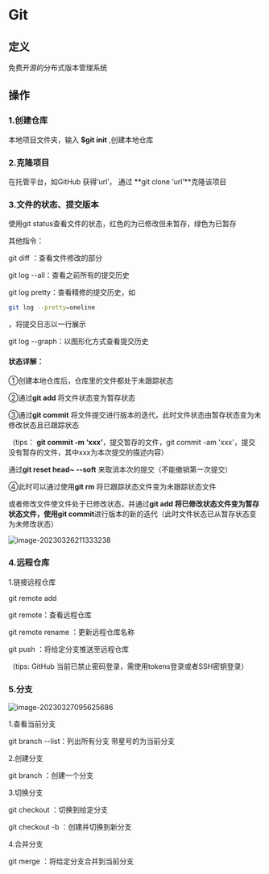 # Git 

## 定义

免费开源的分布式版本管理系统

## 操作

### 1.创建仓库

本地项目文件夹，输入 **$git init** ,创建本地仓库

### 2.克隆项目

在托管平台，如GitHub 获得‘url’， 通过 **git clone ‘url’**克隆该项目

### 3.文件的状态、提交版本

使用git status查看文件的状态，红色的为已修改但未暂存，绿色为已暂存

其他指令：

git diff <name> ：查看文件修改的部分

git log --all：查看之前所有的提交历史

git log pretty：查看精修的提交历史，如 

```bash
git log --pretty=oneline
```

，将提交日志以一行展示

git log --graph：以图形化方式查看提交历史

#### 状态详解：

①创建本地仓库后，仓库里的文件都处于未跟踪状态

②通过**git add <name>** 将文件状态变为暂存状态

③通过**git commit** 将文件提交进行版本的迭代，此时文件状态由暂存状态变为未修改状态且已跟踪状态

（tips： **git commit -m ‘xxx’**，提交暂存的文件，git commit -am 'xxx'，提交没有暂存的文件，其中xxx为本次提交的描述内容）

通过**git reset head~ --soft** 来取消本次的提交（不能撤销第一次提交）

④此时可以通过使用**git rm <name>** 将已跟踪状态文件变为未跟踪状态文件

或者修改文件使文件处于已修改状态，并通过**git add <name>**将已修改状态文件变为暂存状态文件，使用**git commit**进行版本的新的迭代（此时文件状态已从暂存状态变为未修改状态）

![image-20230326211333238](C:\Users\undercurrent\AppData\Roaming\Typora\typora-user-images\image-20230326211333238.png)



### 4.远程仓库

1.链接远程仓库

git remote add <name> <remoteRepositoryUrl>

git remote：查看远程仓库

git remote rename <oldName> <newName>：更新远程仓库名称

git push <remoteRepositoryname> <branch>：将给定分支推送至远程仓库

（tips: GitHub 当前已禁止密码登录，需使用tokens登录或者SSH密钥登录）

### 5.分支

![image-20230327095625686](C:\Users\undercurrent\AppData\Roaming\Typora\typora-user-images\image-20230327095625686.png)

1.查看当前分支

git branch --list：列出所有分支 带星号的为当前分支

2.创建分支

git branch <branch>：创建一个分支

3.切换分支

git checkout <branch>：切换到给定分支

git checkout -b <branch>：创建并切换到新分支

4.合并分支

git merge <branch>：将给定分支合并到当前分支
